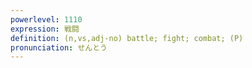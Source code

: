 ```yaml
---
powerlevel: 1110
expression: 戦闘
definition: (n,vs,adj-no) battle; fight; combat; (P)
pronunciation: せんとう
---
```

